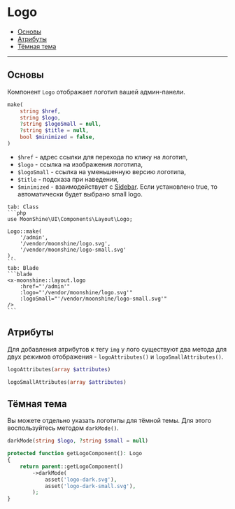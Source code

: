 # Logo

- [Основы](#basics)
- [Атрибуты](#attributes)
- [Тёмная тема](#darkmode)

---

<a name="basics"></a>
## Основы

Компонент `Logo` отображает логотип вашей админ-панели.

```php
make(
    string $href,
    string $logo,
    ?string $logoSmall = null,
    ?string $title = null,
    bool $minimized = false,
)
```

 - `$href` - адрес ссылки для перехода по клику на логотип,
 - `$logo` - ссылка на изображения логотипа,
 - `$logoSmall` - ссылка на уменьшенную версию логотипа,
 - `$title` - подсказа при наведении,
 - `$minimized` - взаимодействует с [Sidebar](/docs/{{version}}/components/sidebar). Если установлено true, то автоматически будет выбрано small logo.

~~~tabs
tab: Class
```php
use MoonShine\UI\Components\Layout\Logo;

Logo::make(
    '/admin',
    '/vendor/moonshine/logo.svg',
    '/vendor/moonshine/logo-small.svg'
),
```
tab: Blade
```blade
<x-moonshine::layout.logo
    :href="'/admin'"
    :logo="'/vendor/moonshine/logo.svg'"
    :logoSmall="'/vendor/moonshine/logo-small.svg'"
/>
```
~~~

<a name="attributes"></a>
## Атрибуты

Для добавления атрибутов к тегу `img` у лого существуют два метода для двух режимов отображения - `logoAttributes()` и `logoSmallAttributes()`.

```php
logoAttributes(array $attributes)

logoSmallAttributes(array $attributes)
```

<a name="darkmode"></a>
## Тёмная тема

Вы можете отдельно указать логотипы для тёмной темы.
Для этого воспользуйтесь методом `darkMode()`.

```php
darkMode(string $logo, ?string $small = null)
```

```php
protected function getLogoComponent(): Logo
{
    return parent::getLogoComponent()
        ->darkMode(
            asset('logo-dark.svg'),
            asset('logo-dark-small.svg'),
        );
}
```
